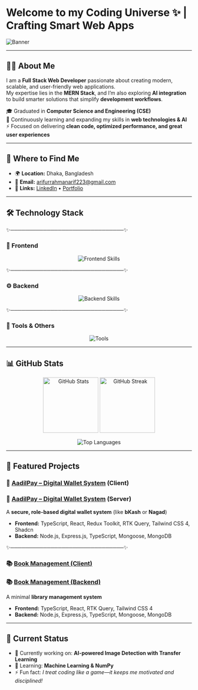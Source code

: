# Welcome to my Coding Universe ✨ | Crafting Smart Web Apps  

![Banner](https://i.ibb.co.com/K1Yrhr9/Black-and-Yellow-Web-Developer-Linked-In-Banner.png)  

---

## 👨‍💻 About Me  

I am a **Full Stack Web Developer** passionate about creating modern, scalable, and user-friendly web applications.  
My expertise lies in the **MERN Stack**, and I’m also exploring **AI integration** to build smarter solutions that simplify **development workflows**.  

🎓 Graduated in **Computer Science and Engineering (CSE)**  
🌱 Continuously learning and expanding my skills in **web technologies & AI**  
⚡ Focused on delivering **clean code, optimized performance, and great user experiences**  

---

## 📍 Where to Find Me  

- 🌍 **Location:** Dhaka, Bangladesh  
- 📧 **Email:** [arifurrahmanarif223@gmail.com](mailto:arifurrahmanarif223@gmail.com)  
- 🔗 **Links:** [LinkedIn](https://www.linkedin.com/in/arifur-rahman223/) • [Portfolio](https://my-portfolio-woad-ten-74.vercel.app/)  

---

## 🛠️ Technology Stack  

✨───────────────────────────────✨  

### 🎨 Frontend  
<p align="center">
  <img src="https://skillicons.dev/icons?i=html,css,js,ts,react,next,tailwind,redux" alt="Frontend Skills" />
</p>

✨───────────────────────────────✨  

### ⚙️ Backend  
<p align="center">
  <img src="https://skillicons.dev/icons?i=nodejs,express,mongodb,python" alt="Backend Skills" />
</p>

✨───────────────────────────────✨  

### 🧰 Tools & Others  
<p align="center">
  <img src="https://skillicons.dev/icons?i=git,github,vscode,figma" alt="Tools" />
</p>

---

## 📊 GitHub Stats  

<p align="center">
  <img src="https://github-readme-stats.vercel.app/api?username=arif1101&show_icons=true&theme=tokyonight" alt="GitHub Stats" height="150"/>
  <img src="https://github-readme-streak-stats.herokuapp.com/?user=arif1101&theme=tokyonight" alt="GitHub Streak" height="150"/>
</p>  

<p align="center">
  <img src="https://github-readme-stats.vercel.app/api/top-langs/?username=arif1101&layout=compact&theme=tokyonight" alt="Top Languages" />
</p>

---

## 🚀 Featured Projects  

### 🛒 [AadilPay – Digital Wallet System](https://github.com/arif1101/AadilPay-client) (Client)  
### 🔐 [AadilPay – Digital Wallet System](https://github.com/arif1101/AadilPay-backend) (Server)  
A **secure, role-based digital wallet system** (like **bKash** or **Nagad**)  
- **Frontend:** TypeScript, React, Redux Toolkit, RTK Query, Tailwind CSS 4, Shadcn  
- **Backend:** Node.js, Express.js, TypeScript, Mongoose, MongoDB  

✨───────────────────────────────✨  

### 📚 [Book Management (Client)](https://github.com/arif1101/Book-Management)  
### 📚 [Book Management (Backend)](https://github.com/arif1101/book-management-with-mongo)  
A minimal **library management system**  
- **Frontend:** TypeScript, React, RTK Query, Tailwind CSS 4  
- **Backend:** Node.js, Express.js, TypeScript, Mongoose, MongoDB  

---

## 📌 Current Status  

- 🔭 Currently working on: **AI-powered Image Detection with Transfer Learning**  
- 🌱 Learning: **Machine Learning & NumPy**  
- ⚡ Fun fact: *I treat coding like a game—it keeps me motivated and disciplined!*  
